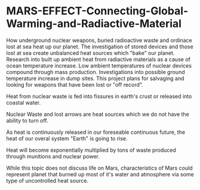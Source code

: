 # MARS-EFFECT-Connecting-Global-Warming-and-Radiactive-Material
How underground nuclear weapons, buried radioactive waste and ordinace lost at sea heat up our planet.
The investigation of stored devices and those lost at sea create unbalanced heat sources which "bake" our planet.
Research into built up ambient heat from radiactive materials as a cause of ocean temperature increase. 
Low ambient temperatures of nuclear devices compound through mass production. 
Investigations into possible ground temperature increase in dump sites.
This project plans for salvaging and looking for weapons that have been lost or "off record".

Heat from nuclear waste is fed into fissures in earth's crust or released into coastal water.

Nuclear Waste and lost arrows are heat sources which we do not have the ability to turn off.

As heat is continuously released in our foreseable continuous future, the heat of our overal system "Earth" is going to rise.

Heat will become exponentially multiplied by tons of waste produced through munitions and nuclear power. 

While this topic does not discuss life on Mars, characteristics of Mars could represent planet that burned up most of it's water and atmosphere via some type of uncontrolled heat source.



